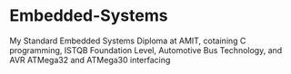 # Embedded-Systems
My Standard Embedded Systems Diploma at AMIT, cotaining C programming, ISTQB Foundation Level, Automotive Bus Technology, and AVR ATMega32 and ATMega30 interfacing
